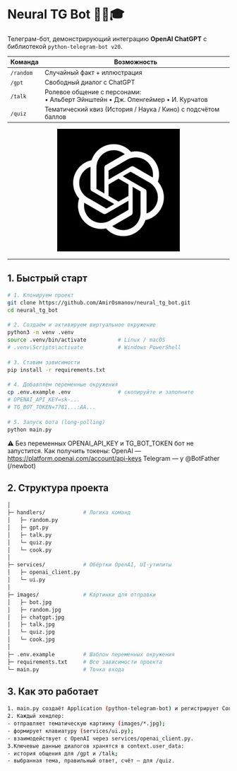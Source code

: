 # Neural TG Bot 🤖🧠🎓
Телеграм-бот, демонстрирующий интеграцию **OpenAI ChatGPT** с библиотекой `python-telegram-bot v20`.

| Команда | Возможность |
|---------|-------------|
| `/random` | Случайный факт + иллюстрация |
| `/gpt`    | Свободный диалог с ChatGPT |
| `/talk`   | Ролевое общение с персонами:<br>• Альберт Эйнштейн  • Дж. Опенгеймер  • И. Курчатов |
| `/quiz`   | Тематический квиз (История / Наука / Кино) с подсчётом баллов |

<p align="center">
  <img src="images/chatgpt.jpg" width="55%" alt="ChatGPT preview">
</p>

---

## 1. Быстрый старт

```bash
# 1. Клонируем проект
git clone https://github.com/AmirOsmanov/neural_tg_bot.git
cd neural_tg_bot

# 2. Создаём и активируем виртуальное окружение
python3 -m venv .venv
source .venv/bin/activate          # Linux / macOS
# .venv\Scripts\activate           # Windows PowerShell

# 3. Ставим зависимости
pip install -r requirements.txt

# 4. Добавляем переменные окружения
cp .env.example .env               # скопируйте и заполните
# OPENAI_API_KEY=sk-...
# TG_BOT_TOKEN=7781...:AA...

# 5. Запуск бота (long-polling)
python main.py
```

⚠️ Без переменных OPENAI_API_KEY и TG_BOT_TOKEN бот не запустится.
Как получить токены:
OpenAI — https://platform.openai.com/account/api-keys
Telegram — у @BotFather (/newbot)

## 2. Структура проекта
```bash
│
├─ handlers/            # Логика команд
│   ├─ random.py
│   ├─ gpt.py
│   ├─ talk.py
│   └─ quiz.py
│   └─ cook.py
│
├─ services/            # Обёртки OpenAI, UI-утилиты
│   ├─ openai_client.py
│   └─ ui.py
│
├─ images/              # Картинки для отправки
│   ├─ bot.jpg
│   ├─ random.jpg
│   ├─ chatgpt.jpg
│   ├─ talk.jpg
│   └─ quiz.jpg
│   └─ cook.jpg
│
├─ .env.example         # Шаблон переменных окружения
├─ requirements.txt     # Все зависимости проекта
└─ main.py              # Точка входа
```

## 3. Как это работает
```bash
1. main.py создаёт Application (python-telegram-bot) и регистрирует ConversationHandler-ы.
2. Каждый хендлер:
- отправляет тематическую картинку (images/*.jpg);
- формирует клавиатуру (services/ui.py);
- взаимодействует с OpenAI через services/openai_client.py.
3.Ключевые данные диалогов хранятся в context.user_data:
- история общения для /gpt и /talk;
- выбранная тема, правильный ответ, счёт — для /quiz.
```